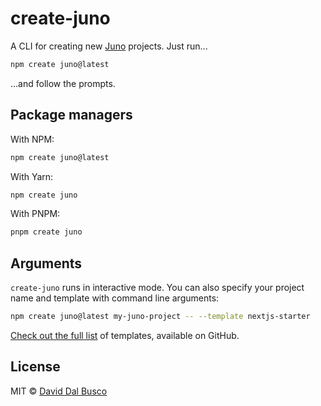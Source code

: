 # create-juno

A CLI for creating new [Juno] projects. Just run...

```bash
npm create juno@latest
```

...and follow the prompts.

## Package managers

With NPM:

```bash
npm create juno@latest
```

With Yarn:

```bash
npm create juno
```

With PNPM:

```bash
pnpm create juno
```

## Arguments

`create-juno` runs in interactive mode. You can also specify your project name and template with command line arguments:

```bash
npm create juno@latest my-juno-project -- --template nextjs-starter
```

[Check out the full list](https://github.com/junobuild/create-juno/tree/main/templates) of templates, available on GitHub.

## License

MIT © [David Dal Busco](mailto:david.dalbusco@outlook.com)

[juno]: https://juno.build
